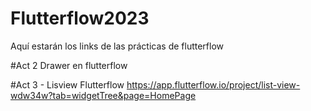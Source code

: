 # Flutterflow2023
Aquí estarán los links de las prácticas de flutterflow

#Act 2 Drawer en flutterflow

#Act 3 - Lisview Flutterflow
https://app.flutterflow.io/project/list-view-wdw34w?tab=widgetTree&page=HomePage
